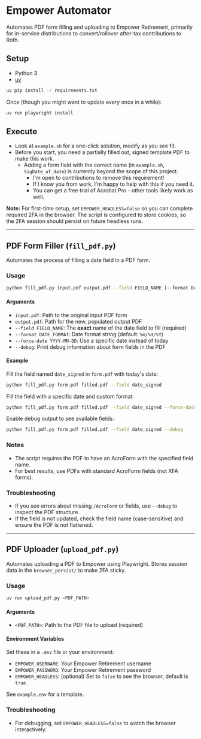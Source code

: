 # Empower Automator

Automates PDF form filling and uploading to Empower Retirement, primarily for in-service distributions to convert/rollover after-tax contributions to Roth.

## Setup
- Python 3
- [uv](https://github.com/astral-sh/uv)

```sh
uv pip install -r requirements.txt
```

Once (though you might want to update every once in a while):
```sh
uv run playwright install
```

## Execute
- Look at `example.sh` for a one-click solution, modify as you see fit.
- Before you start, you need a partially filled out, signed template PDF to make this work.
    - Adding a form field with the correct name (in `example.sh`, `SigDate_af_date`) is currently beyond the scope of this project.
        - I'm open to contributions to remove this requirement!
        - If I know you from work, I'm happy to help with this if you need it.
        - You can get a free trial of Acrobat Pro - other tools likely work as well.

**Note:** For first-time setup, set `EMPOWER_HEADLESS=false` so you can complete required 2FA in the browser. The script is configured to store cookies, so the 2FA session should persist on future headless runs.

---

## PDF Form Filler (`fill_pdf.py`)

Automates the process of filling a date field in a PDF form.

### Usage

```sh
python fill_pdf.py input.pdf output.pdf --field FIELD_NAME [--format DATE_FORMAT] [--force-date YYYY-MM-DD] [--debug]
```

#### Arguments
- `input.pdf`: Path to the original input PDF form
- `output.pdf`: Path for the new, populated output PDF
- `--field FIELD_NAME`: The **exact** name of the date field to fill (required)
- `--format DATE_FORMAT`: Date format string (default: `%m/%d/%Y`)
- `--force-date YYYY-MM-DD`: Use a specific date instead of today
- `--debug`: Print debug information about form fields in the PDF

#### Example
Fill the field named `date_signed` in `form.pdf` with today's date:

```sh
python fill_pdf.py form.pdf filled.pdf --field date_signed
```

Fill the field with a specific date and custom format:

```sh
python fill_pdf.py form.pdf filled.pdf --field date_signed --force-date 2024-06-01 --format "%Y-%m-%d"
```

Enable debug output to see available fields:

```sh
python fill_pdf.py form.pdf filled.pdf --field date_signed --debug
```

### Notes
- The script requires the PDF to have an AcroForm with the specified field name.
- For best results, use PDFs with standard AcroForm fields (not XFA forms).

### Troubleshooting
- If you see errors about missing `/AcroForm` or fields, use `--debug` to inspect the PDF structure.
- If the field is not updated, check the field name (case-sensitive) and ensure the PDF is not flattened.

---

## PDF Uploader (`upload_pdf.py`)

Automates uploading a PDF to Empower using Playwright. Stores session data in the `browser_persist/` to make 2FA sticky.

### Usage

```sh
uv run upload_pdf.py <PDF_PATH>
```

#### Arguments
- `<PDF_PATH>`: Path to the PDF file to upload (required)

#### Environment Variables
Set these in a `.env` file or your environment:
- `EMPOWER_USERNAME`: Your Empower Retirement username
- `EMPOWER_PASSWORD`: Your Empower Retirement password
- `EMPOWER_HEADLESS`: (optional) Set to `false` to see the browser, default is `true`

See `example.env` for a template.

### Troubleshooting
- For debugging, set `EMPOWER_HEADLESS=false` to watch the browser interactively. 